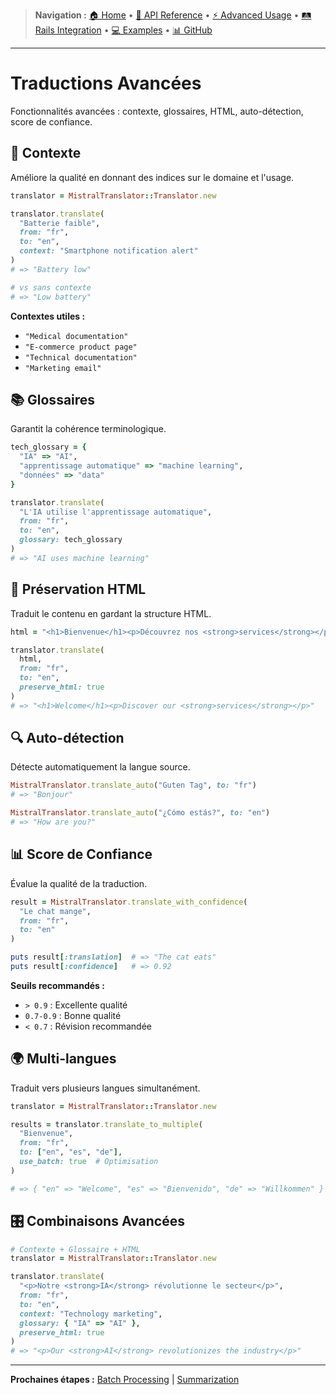 > **Navigation :** [🏠 Home](README.md) • [📖 API Reference](api-reference/methods.md) • [⚡ Advanced Usage](advanced-usage/translations.md) • [🛤️ Rails Integration](rails-integration/setup.md) • [💻 Examples](../examples/) • [📊 GitHub](https://github.com/peyochanchan/mistral_translator)

---

# Traductions Avancées

Fonctionnalités avancées : contexte, glossaires, HTML, auto-détection, score de confiance.

## 🎯 Contexte

Améliore la qualité en donnant des indices sur le domaine et l'usage.

```ruby
translator = MistralTranslator::Translator.new

translator.translate(
  "Batterie faible",
  from: "fr",
  to: "en",
  context: "Smartphone notification alert"
)
# => "Battery low"

# vs sans contexte
# => "Low battery"
```

**Contextes utiles :**

- `"Medical documentation"`
- `"E-commerce product page"`
- `"Technical documentation"`
- `"Marketing email"`

## 📚 Glossaires

Garantit la cohérence terminologique.

```ruby
tech_glossary = {
  "IA" => "AI",
  "apprentissage automatique" => "machine learning",
  "données" => "data"
}

translator.translate(
  "L'IA utilise l'apprentissage automatique",
  from: "fr",
  to: "en",
  glossary: tech_glossary
)
# => "AI uses machine learning"
```

## 🎨 Préservation HTML

Traduit le contenu en gardant la structure HTML.

```ruby
html = "<h1>Bienvenue</h1><p>Découvrez nos <strong>services</strong></p>"

translator.translate(
  html,
  from: "fr",
  to: "en",
  preserve_html: true
)
# => "<h1>Welcome</h1><p>Discover our <strong>services</strong></p>"
```

## 🔍 Auto-détection

Détecte automatiquement la langue source.

```ruby
MistralTranslator.translate_auto("Guten Tag", to: "fr")
# => "Bonjour"

MistralTranslator.translate_auto("¿Cómo estás?", to: "en")
# => "How are you?"
```

## 📊 Score de Confiance

Évalue la qualité de la traduction.

```ruby
result = MistralTranslator.translate_with_confidence(
  "Le chat mange",
  from: "fr",
  to: "en"
)

puts result[:translation]  # => "The cat eats"
puts result[:confidence]   # => 0.92
```

**Seuils recommandés :**

- `> 0.9` : Excellente qualité
- `0.7-0.9` : Bonne qualité
- `< 0.7` : Révision recommandée

## 🌍 Multi-langues

Traduit vers plusieurs langues simultanément.

```ruby
translator = MistralTranslator::Translator.new

results = translator.translate_to_multiple(
  "Bienvenue",
  from: "fr",
  to: ["en", "es", "de"],
  use_batch: true  # Optimisation
)

# => { "en" => "Welcome", "es" => "Bienvenido", "de" => "Willkommen" }
```

## 🎛️ Combinaisons Avancées

```ruby
# Contexte + Glossaire + HTML
translator = MistralTranslator::Translator.new

translator.translate(
  "<p>Notre <strong>IA</strong> révolutionne le secteur</p>",
  from: "fr",
  to: "en",
  context: "Technology marketing",
  glossary: { "IA" => "AI" },
  preserve_html: true
)
# => "<p>Our <strong>AI</strong> revolutionizes the industry</p>"
```

---

**Prochaines étapes :** [Batch Processing](batch-processing.md) | [Summarization](summarization.md)
